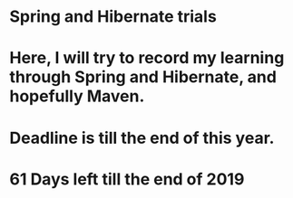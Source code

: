 # Spring and Hibernate trials
# Here,  I will try to record my learning through Spring and Hibernate, and hopefully Maven.
# Deadline is till the end of this year.
# 61 Days left till the end of 2019
